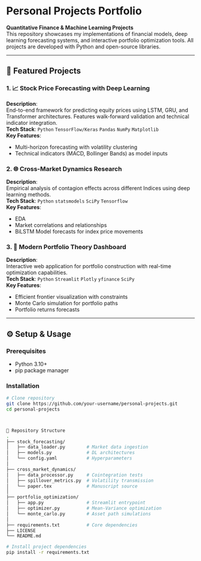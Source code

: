 # Personal Projects Portfolio
**Quantitative Finance & Machine Learning Projects**  
This repository showcases my implementations of financial models, deep learning forecasting systems, and interactive portfolio optimization tools. All projects are developed with Python and open-source libraries.

---

## 🚀 Featured Projects

### 1. 📈 Stock Price Forecasting with Deep Learning  
**Description**:  
End-to-end framework for predicting equity prices using LSTM, GRU, and Transformer architectures. Features walk-forward validation and technical indicator integration.  
**Tech Stack**: `Python` `TensorFlow/Keras` `Pandas` `NumPy` `Matplotlib`  
**Key Features**:
- Multi-horizon forecasting with volatility clustering
- Technical indicators (MACD, Bollinger Bands) as model inputs


### 2. 🌐 Cross-Market Dynamics Research  
**Description**:  
Empirical analysis of contagion effects across different Indices using deep learning methods.  
**Tech Stack**: `Python` `statsmodels` `SciPy` `Tensorflow`  
**Key Features**:
- EDA 
- Market correlations and relationships
- BiLSTM Model forecasts for index price movements

### 3. 💼 Modern Portfolio Theory Dashboard  
**Description**:  
Interactive web application for portfolio construction with real-time optimization capabilities.  
**Tech Stack**: `Python` `Streamlit` `Plotly` `yfinance` `SciPy`  
**Key Features**:
- Efficient frontier visualization with constraints
- Monte Carlo simulation for portfolio paths
- Portfolio returns forecasts 

---

## ⚙️ Setup & Usage

### Prerequisites
- Python 3.10+
- pip package manager

### Installation
```bash
# Clone repository
git clone https://github.com/your-username/personal-projects.git
cd personal-projects



📁 Repository Structure
.
├── stock_forecasting/
│   ├── data_loader.py        # Market data ingestion
│   ├── models.py             # DL architectures
│   └── config.yaml           # Hyperparameters
│
├── cross_market_dynamics/
│   ├── data_processor.py     # Cointegration tests
│   ├── spillover_metrics.py  # Volatility transmission
│   └── paper.tex             # Manuscript source
│
├── portfolio_optimization/
│   ├── app.py                # Streamlit entrypoint
│   ├── optimizer.py          # Mean-Variance optimization
│   └── monte_carlo.py        # Asset path simulations
│
├── requirements.txt          # Core dependencies
├── LICENSE
└── README.md

# Install project dependencies
pip install -r requirements.txt
